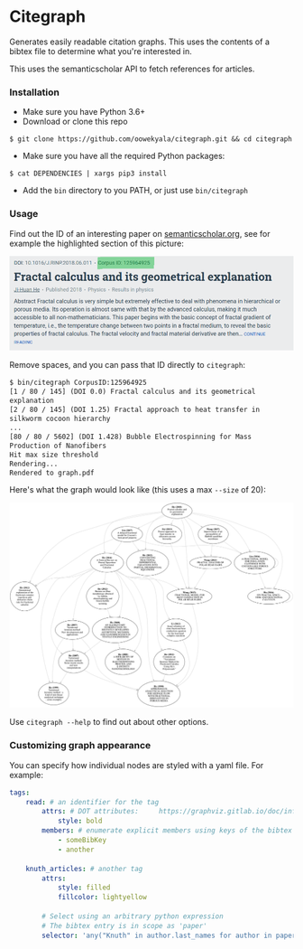 # Citegraph


Generates easily readable citation graphs. This uses the contents
of a bibtex file to determine what you're interested in.

This uses the semanticscholar API to fetch references for articles.


### Installation

* Make sure you have Python 3.6+
* Download or clone this repo
```shell script
$ git clone https://github.com/oowekyala/citegraph.git && cd citegraph
```
* Make sure you have all the required Python packages:
```shell script
$ cat DEPENDENCIES | xargs pip3 install
```
* Add the `bin` directory to you PATH, or just use `bin/citegraph`

### Usage

Find out the ID of an interesting paper on [semanticscholar.org](https://www.semanticscholar.org/),
see for example the highlighted section of this picture:

![Paper ID example](examples/semantic_paper_id_ex.png)

Remove spaces, and you can pass that ID directly to `citegraph`:

```shell script
$ bin/citegraph CorpusID:125964925
[1 / 80 / 145] (DOI 0.0) Fractal calculus and its geometrical explanation 
[2 / 80 / 145] (DOI 1.25) Fractal approach to heat transfer in silkworm cocoon hierarchy 
...
[80 / 80 / 5602] (DOI 1.428) Bubble Electrospinning for Mass Production of Nanofibers 
Hit max size threshold
Rendering...
Rendered to graph.pdf
```

Here's what the graph would look like (this uses a max `--size` of 20):

![Graph example](examples/graph.svg)

Use `citegraph --help` to find out about other options.

### Customizing graph appearance


You can specify how individual nodes are styled with a yaml file.
For example:
```yaml
tags:
    read: # an identifier for the tag
        attrs: # DOT attributes:     https://graphviz.gitlab.io/doc/info/attrs.html
            style: bold
        members: # enumerate explicit members using keys of the bibtex file
            - someBibKey
            - another
    
    knuth_articles: # another tag
        attrs: 
            style: filled
            fillcolor: lightyellow
        
        # Select using an arbitrary python expression
        # The bibtex entry is in scope as 'paper'
        selector: 'any("Knuth" in author.last_names for author in paper.authors)'
```
